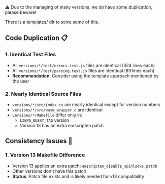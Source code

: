 ⚠️ Due to the managing of many versions, we do have some duplication, please beware!

There is a templates/ dir to solve some of this.

## Code Duplication 📋

### 1. Identical Test Files
- All `versions/*/test/errors.test.js` files are identical (324 lines each)
- All `versions/*/test/parsing.test.js` files are identical (89 lines each)
- **Recommendation**: Consider using the template approach mentioned by the user

### 2. Nearly Identical Source Files
- `versions/*/src/index.ts` are nearly identical except for version numbers
- `versions/*/src/wasm_wrapper.c` are identical
- `versions/*/Makefile` differ only in:
  - `LIBPG_QUERY_TAG` version
  - Version 13 has an extra emscripten patch

## Consistency Issues 🔧

### 1. Version 13 Makefile Difference
- Version 13 applies an extra patch: `emscripten_disable_spinlocks.patch`
- Other versions don't have this patch
- **Status**: Patch file exists and is likely needed for v13 compatibility